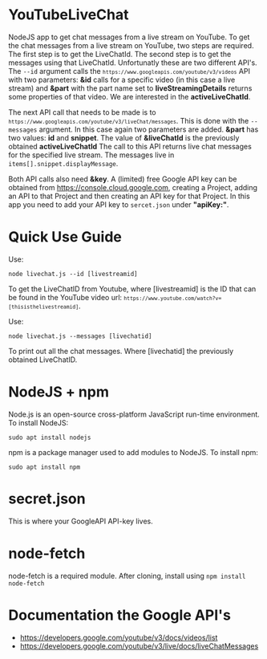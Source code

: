 # YouTubeLiveChat
NodeJS app to get chat messages from a live stream on YouTube. To get the chat messages from a live stream on YouTube, two steps are required. The first step is to get the LiveChatId. The second step is to get the messages using that LiveChatId. Unfortunatly these are two different API's. The `--id` argument calls the <code>`https://www.googleapis.com/youtube/v3/videos`</code> API with two parameters: <b>&id</b> calls for a specific video (in this case a live stream) and <b>&part</b> with the part name set to <b>liveStreamingDetails</b> returns some properties of that video. We are interested in the <b>activeLiveChatId</b>.

The next API call that needs to be made is to <code>`https://www.googleapis.com/youtube/v3/liveChat/messages`</code>. This is done with the `--messages` argument. In this case again two parameters are added. <b>&part</b> has two values: <b>id</b> and <b>snippet</b>. The value of <b>&liveChatId</b> is the previously obtained <b>activeLiveChatId</b> The call to this API returns live chat messages for the specified live stream. The messages live in `items[].snippet.displayMessage`.

Both API calls also need <b>&key</b>. A (limited) free Google API key can be obtained from https://console.cloud.google.com, creating a Project, adding an API to that Project and then creating an API key for that Project. In this app you need to add your API key to <code>sercet.json</code> under <b>"apiKey:"</b>.

# Quick Use Guide

Use:

<code>node livechat.js --id [livestreamid]</code>

To get the LiveChatID from Youtube, where [livestreamid] is the ID that can be found in the YouTube video url: <code>`https://www.youtube.com/watch?v=[thisisthelivestreamid]`</code>. 

Use:

<code>node livechat.js --messages [livechatid]</code> 

To print out all the chat messages. Where [livechatid] the previously obtained LiveChatID.

# NodeJS + npm

Node.js is an open-source cross-platform JavaScript run-time environment. To install NodeJS:

<code>sudo apt install nodejs</code>

npm is a package manager used to add modules to NodeJS. To install npm:

<code>sudo apt install npm</code>


# secret.json
This is where your GoogleAPI API-key lives. 

# node-fetch
node-fetch is a required module. After cloning, install using <code>npm install node-fetch</code>

# Documentation the Google API's

* https://developers.google.com/youtube/v3/docs/videos/list
* https://developers.google.com/youtube/v3/live/docs/liveChatMessages
